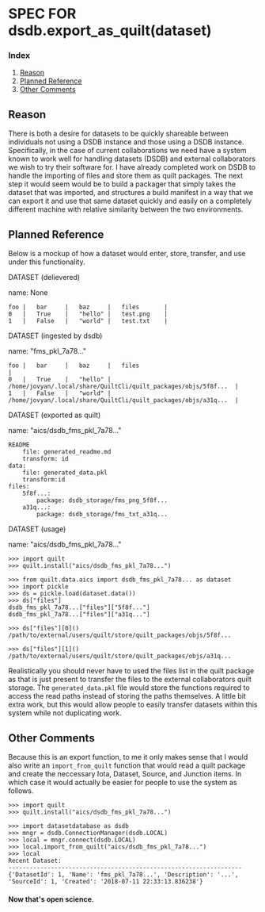 # SPEC FOR dsdb.export_as_quilt(dataset)

### Index
1. [Reason](#Reason)
2. [Planned Reference](#Planned-Reference)
3. [Other Comments](#Other-Comments)

## Reason
There is both a desire for datasets to be quickly shareable between individuals not using a DSDB instance and those using a DSDB instance. Specifically, in the case of current collaborations we need have a system known to work well for handling datasets (DSDB) and external collaborators we wish to try their software for. I have already completed work on DSDB to handle the importing of files and store them as quilt packages. The next step it would seem would be to build a packager that simply takes the dataset that was imported, and structures a build manifest in a way that we can export it and use that same dataset quickly and easily on a completely different machine with relative similarity between the two environments.

## Planned Reference
Below is a mockup of how a dataset would enter, store, transfer, and use under this functionality.

DATASET (delievered)

name: None

    foo |   bar     |   baz     |   files       |
    0   |   True    |   "hello" |   test.png    |
    1   |   False   |   "world" |   test.txt    |
    
DATASET (ingested by dsdb)

name: "fms_pkl_7a78..."

    foo |   bar     |   baz     |   files                                                           |
    0   |   True    |   "hello" |   /home/jovyan/.local/share/QuiltCli/quilt_packages/objs/5f8f...  |
    1   |   False   |   "world" |   /home/jovyan/.local/share/QuiltCli/quilt_packages/objs/a31q...  |
    
DATASET (exported as quilt)

name: "aics/dsdb_fms_pkl_7a78..."

    README
        file: generated_readme.md
        transform: id
    data:
        file: generated_data.pkl
        transform:id
    files:
        5f8f...:
            package: dsdb_storage/fms_png_5f8f...
        a31q...:
            package: dsdb_storage/fms_txt_a31q...

DATASET (usage)

name: "aics/dsdb_fms_pkl_7a78..."

```
>>> import quilt
>>> quilt.install("aics/dsdb_fms_pkl_7a78...")

>>> from quilt.data.aics import dsdb_fms_pkl_7a78... as dataset
>>> import pickle
>>> ds = pickle.load(dataset.data())
>>> ds["files"]
dsdb_fms_pkl_7a78...["files"]["5f8f..."]
dsdb_fms_pkl_7a78...["files"]["a31q..."]

>>> ds["files"][0]()
/path/to/external/users/quilt/store/quilt_packages/objs/5f8f...

>>> ds["files"][1]()
/path/to/external/users/quilt/store/quilt_packages/objs/a31q...
```

Realistically you should never have to used the files list in the quilt package as that is just present to transfer the files to the external collaborators quilt storage. The `generated_data.pkl` file would store the functions required to access the read paths instead of storing the paths themselves. A little bit extra work, but this would allow people to easily transfer datasets within this system while not duplicating work.

## Other Comments
Because this is an export function, to me it only makes sense that I would also write an `import_from_quilt` function that would read a quilt package and create the neccessary Iota, Dataset, Source, and Junction items. In which case it would actually be easier for people to use the system as follows.

```
>>> import quilt
>>> quilt.install("aics/dsdb_fms_pkl_7a78...")

>>> import datasetdatabase as dsdb
>>> mngr = dsdb.ConnectionManager(dsdb.LOCAL)
>>> local = mngr.connect(dsdb.LOCAL)
>>> local.import_from_quilt("aics/dsdb_fms_pkl_7a78...")
>>> local
Recent Dataset:
------------------------------------------------------------------
{'DatasetId': 1, 'Name': 'fms_pkl_7a78...', 'Description': '...', 'SourceId': 1, 'Created': '2018-07-11 22:33:13.836238'}

```

#### Now that's open science.